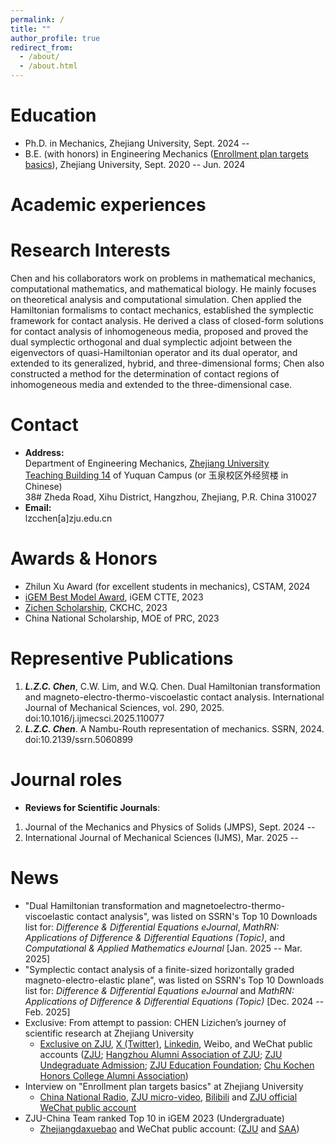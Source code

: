 ```yaml
---
permalink: /
title: ""
author_profile: true
redirect_from: 
  - /about/
  - /about.html
---
```


# Education
* Ph.D. in Mechanics, Zhejiang University, Sept. 2024 -- 
* B.E. (with honors) in Engineering Mechanics ([Enrollment plan targets basics](https://english.www.gov.cn/statecouncil/ministries/202001/16/content_WS5e1fbffcc6d0891feec02516.html)), Zhejiang University, Sept. 2020 -- Jun. 2024

# Academic experiences

# Research Interests
Chen and his collaborators work on problems in mathematical mechanics, computational mathematics, and mathematical biology. He mainly focuses on theoretical analysis and computational simulation. Chen applied the Hamiltonian formalisms to contact mechanics, established the symplectic framework for contact analysis. He derived a class of closed-form solutions for contact analysis of inhomogeneous media, proposed and proved the dual symplectic orthogonal and dual symplectic adjoint between the eigenvectors of quasi-Hamiltonian operator and its dual operator, and extended to its generalized, hybrid, and three-dimensional forms; Chen also constructed a method for the determination of contact regions of inhomogeneous media and extended to the three-dimensional case.

# Contact
* **Address:** <br>
Department of Engineering Mechanics, [Zhejiang University](https://www.zju.edu.cn/english/2023/0509/c75921a2754909/page.psp) <br>
[Teaching Building 14](https://www.zju.edu.cn/_upload/tpl/03/6a/874/template874/images/Yuquan.pdf) of Yuquan Campus (or 玉泉校区外经贸楼 in Chinese) <br>
38# Zheda Road, Xihu District, Hangzhou, Zhejiang, P.R. China 310027
* **Email:** <br>
lzcchen[a]zju.edu.cn

# Awards & Honors
* Zhilun Xu Award (for excellent students in mechanics), CSTAM, 2024
* [iGEM Best Model Award](https://2023.igem.wiki/zju-china/model), iGEM CTTE, 2023
* [Zichen Scholarship](https://www.sohu.com/a/747012275_121124334), CKCHC, 2023
* China National Scholarship, MOE of PRC, 2023

# Representive Publications
1.	***L.Z.C. Chen***, C.W. Lim, and W.Q. Chen. Dual Hamiltonian transformation and magneto-electro-thermo-viscoelastic contact analysis. International Journal of Mechanical Sciences, vol. 290, 2025. doi:10.1016/j.ijmecsci.2025.110077
2.	***L.Z.C. Chen***. A Nambu-Routh representation of mechanics. SSRN, 2024. doi:10.2139/ssrn.5060899


# Journal roles
* **Reviews for Scientific Journals**:
1. Journal of the Mechanics and Physics of Solids (JMPS), Sept. 2024 --
2. International Journal of Mechanical Sciences (IJMS), Mar. 2025 --

# News
* "Dual Hamiltonian transformation and magnetoelectro-thermo-viscoelastic contact analysis", was listed on SSRN's Top 10 Downloads list for: *Difference & Differential Equations eJournal*, *MathRN: Applications of Difference & Differential Equations (Topic)*, and *Computational & Applied Mathematics eJournal* [Jan. 2025 -- Mar. 2025]
* "Symplectic contact analysis of a finite-sized horizontally graded magneto-electro-elastic plane", was listed on SSRN's Top 10 Downloads list for: *Difference & Differential Equations eJournal* and *MathRN: Applications of Difference & Differential Equations (Topic)* [Dec. 2024 -- Feb. 2025]
* Exclusive: From attempt to passion: CHEN Lizichen’s journey of scientific research at Zhejiang University <br>
  * [Exclusive on ZJU](https://www.zju.edu.cn/english/_t874/2024/0528/c19573a2924548/page.htm), [X (Twitter)](https://x.com/ZJU_China/status/1803608709907484930),  [Linkedin](https://www.linkedin.com/posts/zhejiang-university_zju-studyatzju-superzjuer-activity-7209374401337704448-hN9g?utm_source=share&utm_medium=member_desktop), Weibo, and WeChat public accounts ([ZJU](https://mp.weixin.qq.com/s/ocDpiH1evgu0lC6clD0T_g); [Hangzhou Alumni Association of ZJU](https://mp.weixin.qq.com/s/hgPPUlId1ASk3GYJuteChw); [ZJU Undegraduate Admission](https://mp.weixin.qq.com/s/4ECqVPKXkRgKxcXEpgoFcA); [ZJU Education Foundation](https://mp.weixin.qq.com/s/sugRH0bn7tv7SqtddBFnmA); [Chu Kochen Honors College Alumni Association](https://mp.weixin.qq.com/s/re9sKEER_Vus4Cxxx2r-kQ))
* Interview on "Enrollment plan targets basics" at Zhejiang University <br>
  * [China National Radio](https://edu.cnr.cn/eduzt/2023jyzs/zxjy/20240418/t20240418_526671040.shtml), [ZJU micro-video](https://zdzsc.zju.edu.cn/2024/0418/c24412a2902718/page.htm), [Bilibili](https://www.bilibili.com/video/BV1ux421m735/?spm_id_from=333.999.0.0) and [ZJU official WeChat public account](https://mp.weixin.qq.com/s/c-xqX70BH4ymQNy3fSF6uA)
* ZJU-China Team ranked Top 10 in iGEM 2023 (Undergraduate)
  * [Zhejiangdaxuebao](http://chainjackson.github.io/Chain.github.io/files/Zhejiangdaxuebao.pdf) and WeChat public account: ([ZJU](https://mp.weixin.qq.com/s/8qDXKrl9u2-eItqPqvAI5w) and [SAA](https://mp.weixin.qq.com/s/6mvYWUqJ7IlgojWjgcCM7w))
